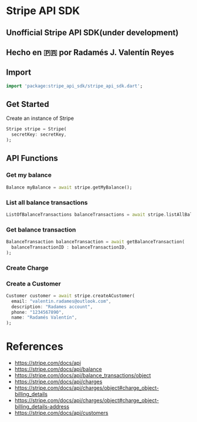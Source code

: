 # Stripe API SDK
Unofficial Stripe API SDK(under development)
---------------------------------------------------
Hecho en 🇵🇷 por Radamés J. Valentín Reyes
---------------------------------------------------

## Import

~~~dart
import 'package:stripe_api_sdk/stripe_api_sdk.dart';
~~~

## Get Started

Create an instance of Stripe

~~~dart
Stripe stripe = Stripe(
  secretKey: secretKey,
);
~~~

## API Functions

### Get my balance

~~~dart
Balance myBalance = await stripe.getMyBalance();
~~~

### List all balance transactions

~~~dart
ListOfBalanceTransactions balanceTransactions = await stripe.listAllBalanceTransactions();
~~~

### Get balance transaction

~~~dart
BalanceTransaction balanceTransaction = await getBalanceTransaction(
  balanceTransactionID : balanceTransactionID,
);
~~~

### Create Charge

### Create a Customer
~~~dart
Customer customer = await stripe.createACustomer(
  email: "valentin.radames@outlook.com", 
  description: "Radames account", 
  phone: "1234567890", 
  name: "Radamés Valentín",
);
~~~

# References

- https://stripe.com/docs/api
- https://stripe.com/docs/api/balance
- https://stripe.com/docs/api/balance_transactions/object
- https://stripe.com/docs/api/charges
- https://stripe.com/docs/api/charges/object#charge_object-billing_details
- https://stripe.com/docs/api/charges/object#charge_object-billing_details-address
- https://stripe.com/docs/api/customers